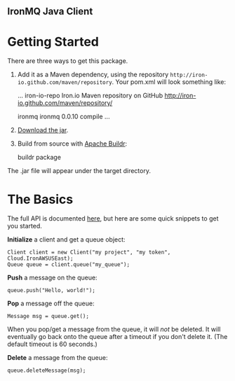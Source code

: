 IronMQ Java Client
----------------

Getting Started
===============
There are three ways to get this package.

1. Add it as a Maven dependency, using the repository
   `http://iron-io.github.com/maven/repository`. Your pom.xml will look
   something like:

    ...
    <repositories>
        <repository>
            <id>iron-io-repo</id>
            <name>Iron.io Maven repository on GitHub</name>
            <url>http://iron-io.github.com/maven/repository/</url>
        </repository>
    </repositories>

    <dependencies>
        <!-- IronMQ message queue client -->
        <dependency>
            <groupId>ironmq</groupId>
            <artifactId>ironmq</artifactId>
            <version>0.0.10</version>
            <scope>compile</scope>
        </dependency>
    </dependencies>
    ...

2. [Download the jar](https://github.com/iron-io/iron_mq_java/downloads).

3. Build from source with [Apache Buildr](http://buildr.apache.org):

    buildr package

The .jar file will appear under the target directory.

The Basics
==========
The full API is documented [here](http://iron-io.github.io/iron_mq_java/), but
here are some quick snippets to get you started.

**Initialize** a client and get a queue object:

    Client client = new Client("my project", "my token", Cloud.IronAWSUSEast);
    Queue queue = client.queue("my_queue");

**Push** a message on the queue:

    queue.push("Hello, world!");

**Pop** a message off the queue:

    Message msg = queue.get();

When you pop/get a message from the queue, it will *not* be deleted. It will
eventually go back onto the queue after a timeout if you don't delete it. (The
default timeout is 60 seconds.)

**Delete** a message from the queue:

    queue.deleteMessage(msg);
